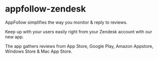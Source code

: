 # appfollow-zendesk

AppFollow simplifies the way you monitor & reply to reviews. 

Keep up with your users easily right from your Zendesk account with our new app. 

The app gathers reviews from App Store, Google Play, Amazon Appstore, Windows Store & Mac App Store.

